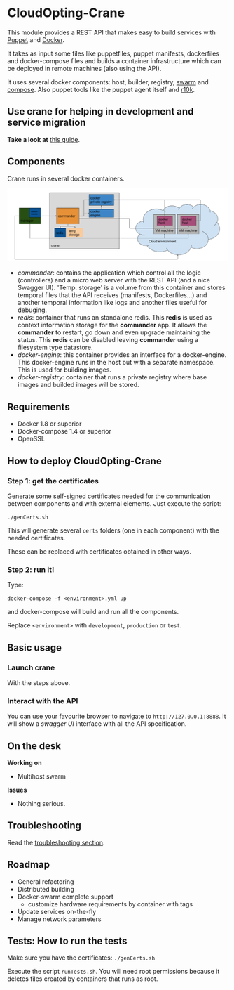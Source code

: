 # CloudOpting-Crane

This module provides a REST API that makes easy to build services with [Puppet](https://puppetlabs.com/) and [Docker](https://www.docker.com/).

It takes as input some files like puppetfiles, puppet manifests, dockerfiles and docker-compose files and builds a container infrastructure which can be deployed in remote machines (also using the API).

It uses several docker components: host, builder, registry, [swarm](https://github.com/docker/swarm) and [compose](https://github.com/docker/compose). Also puppet tools like the puppet agent itself and [r10k](https://github.com/puppetlabs/r10k).


## Use crane for helping in development and service migration

__Take a look at__ [this guide](docs/developwithcrane.md).


## Components

Crane runs in several docker containers.

![Module diagram](/docs/resources/diagram.png)

- _commander_: contains the application which control all the logic (controllers) and a micro web server with the REST API (and a nice Swagger UI). 'Temp. storage' is a volume from this container and stores temporal files that the API receives (manifests, Dockerfiles...) and another temporal information like logs and another files useful for debuging.
- _redis_: container that runs an standalone redis. This __redis__ is used as context information storage for the __commander__ app. It allows the __commander__ to restart, go down and even upgrade maintaining the status. This __redis__ can be disabled leaving __commander__ using a filesystem type datastore.
- _docker-engine_: this container provides an interface for a docker-engine. This docker-engine runs in the host but with a separate namespace. This is used for building images.
- _docker-registry_: container that runs a private registry where base images and builded images will be stored.

## Requirements

- Docker 1.8 or superior
- Docker-compose 1.4 or superior
- OpenSSL

## How to deploy CloudOpting-Crane

### Step 1: get the certificates

Generate some self-signed certificates needed for the communication between components and with external elements. Just execute the script:

```
./genCerts.sh
```

This will generate several `certs` folders (one in each component) with the needed certificates.

These can be replaced with certificates obtained in other ways.

### Step 2: run it!

Type:

```
docker-compose -f <environment>.yml up
```

and docker-compose will build and run all the components.

Replace `<environment>` with `development`, `production` or `test`.


## Basic usage

### Launch crane

With the steps above.

### Interact with the API

You can use your favourite browser to navigate to `http://127.0.0.1:8888`. It will show a _swagger UI_ interface with all the API specification.

## On the desk

__Working on__
- Multihost swarm

__Issues__
- Nothing serious.

## Troubleshooting

Read the [troubleshooting section](docs/troubleshooting.md).

## Roadmap

- General refactoring
- Distributed building
- Docker-swarm complete support
  - customize hardware requirements by container with tags
- Update services on-the-fly
- Manage network parameters

## Tests: How to run the tests

Make sure you have the certificates: `./genCerts.sh`

Execute the script `runTests.sh`. You will need root permissions because it deletes files created by containers that runs as root.
